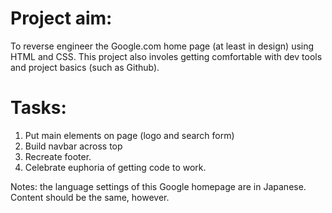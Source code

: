# Project aim: 

 To reverse engineer the Google.com home page (at least in design) using HTML and CSS. This project also involes getting comfortable with dev tools and project basics (such as Github).

# Tasks: 

1. Put main elements on page (logo and search form) 
2. Build navbar across top 
3. Recreate footer. 
4. Celebrate euphoria of getting code to work. 

Notes: the language settings of this Google homepage are in Japanese. Content should be the same, however.
